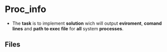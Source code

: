 # Proc_info

* The **task** is to implement **solution** wich will output **eviroment**, **comand lines** and **path to exec file** for **all** system **processes**.

## Files
